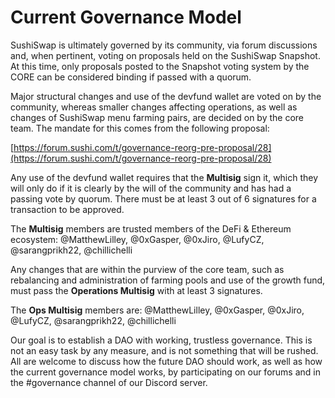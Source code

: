 # Current Governance Model

SushiSwap is ultimately governed by its community, via forum discussions and, when pertinent, voting on proposals held on the SushiSwap Snapshot. At this time, only proposals posted to the Snapshot voting system by the CORE can be considered binding if passed with a quorum.

Major structural changes and use of the devfund wallet are voted on by the community, whereas smaller changes affecting operations, as well as changes of SushiSwap menu farming pairs, are decided on by the core team. The mandate for this comes from the following proposal:

[https://forum.sushi.com/t/governance-reorg-pre-proposal/28](https://forum.sushi.com/t/governance-reorg-pre-proposal/28)

Any use of the devfund wallet requires that the **Multisig** sign it, which they will only do if it is clearly by the will of the community and has had a passing vote by quorum. There must be at least 3 out of 6 signatures for a transaction to be approved.

The **Multisig** members are trusted members of the DeFi & Ethereum ecosystem: @MatthewLilley, @0xGasper, @0xJiro, @LufyCZ, @sarangprikh22, @chillichelli

Any changes that are within the purview of the core team, such as rebalancing and administration of farming pools and use of the growth fund, must pass the **Operations Multisig** with at least 3 signatures.

The **Ops Multisig** members are: @MatthewLilley, @0xGasper, @0xJiro, @LufyCZ, @sarangprikh22, @chillichelli

Our goal is to establish a DAO with working, trustless governance. This is not an easy task by any measure, and is not something that will be rushed. All are welcome to discuss how the future DAO should work, as well as how the current governance model works, by participating on our forums and in the #governance channel of our Discord server.
